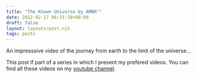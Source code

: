 ```yaml
---
title: "The Known Universe by AMNH'"
date: 2012-02-17 06:31:18+00:00
draft: false
layout: layouts/post.njk
tags: posts
---
```


An impresssive video of the journey from earth to the limit of the universe...


This post if part of a series in which I present my prefered videos. You can find all these videos on my [youtube channel](http://www.youtube.com/playlist?list=PL737110BA826649D6&feature=plcp).
